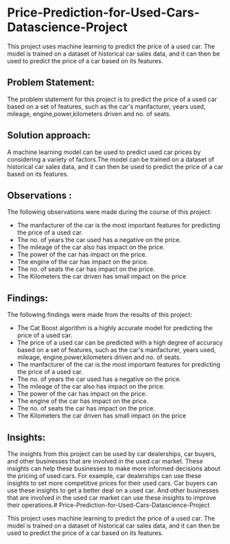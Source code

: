 # Price-Prediction-for-Used-Cars-Datascience-Project
This project uses machine learning to predict the price of a used car. The model is trained on a dataset of historical car sales data, and it can then be used to predict the price of a car based on its features.
## Problem Statement:
The problem statement for this project is to predict the price of a used car based on a set of features, such as the car's manfacturer, years used, mileage, engine,power,kilometers driven and no. of seats. 
## Solution approach:
A machine learning model can be used to predict used car prices by considering a variety of factors.The model can be trained on a dataset of historical car sales data, and it can then be used to predict the price of a car based on its features.
## Observations :
The following observations were made during the course of this project:
* The manfacturer of the car is the most important features for predicting the price of a used car.
* The no. of years the car used has a negative on the price.
* The mileage of the car also has impact on the price.
* The power of the car has  impact on the price.
* The engine of the car has impact on the price.
* The no. of seats the car has impact on the price.
* The Kilometers the car driven has small impact on the price
## Findings:
The following findings were made from the results of this project:
* The Cat Boost algorithm is a highly accurate model for predicting the price of a used car.
* The price of a used car can be predicted with a high degree of accuracy based on a set of features, such as the car's manfacturer, years used, mileage, engine,power,kilometers driven and no. of seats.
* The manfacturer of the car is the most important features for predicting the price of a used car.
* The no. of years the car used has a negative on the price.
* The mileage of the car also has impact on the price.
* The power of the car has  impact on the price.
* The engine of the car has impact on the price.
* The no. of seats the car has impact on the price.
* The Kilometers the car driven has small impact on the price
## Insights:
The insights from this project can be used by car dealerships, car buyers, and other businesses that are involved in the used car market. These insights can help these businesses to make more informed decisions about the pricing of used cars. For example, car dealerships can use these insights to set more competitive prices for their used cars. Car buyers can use these insights to get a better deal on a used car. And other businesses that are involved in the used car market can use these insights to improve their operations.# Price-Prediction-for-Used-Cars-Datascience-Project

This project uses machine learning to predict the price of a used car. The model is trained on a dataset of historical car sales data, and it can then be used to predict the price of a car based on its features.
